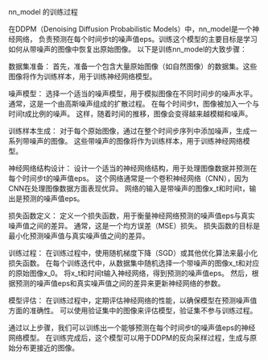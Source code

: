 nn_model 的训练过程

在DDPM（Denoising Diffusion Probabilistic Models）中，nn_model是一个神经网络，
负责预测在每个时间步t的噪声值eps。训练这个模型的主要目标是学习如何从带噪声的图像中恢复出原始图像。
以下是训练nn_model的大致步骤：

数据集准备：
首先，准备一个包含大量原始图像（如自然图像）的数据集。这些图像将作为训练样本，用于训练神经网络模型。

噪声模型：
选择一个适当的噪声模型，用于模拟图像在不同时间步的噪声水平。
通常，这是一个由高斯噪声组成的扩散过程。
在每个时间步t，图像被加入一个与时间t成比例的噪声。
这样，随着时间的推移，图像会变得越来越模糊和噪声。

训练样本生成：
对于每个原始图像，通过在整个时间步序列中添加噪声，生成一系列带噪声的图像。
这些带噪声的图像将作为训练样本，用于训练神经网络模型。

神经网络结构设计：
设计一个适当的神经网络结构，用于处理图像数据并预测在每个时间步t的噪声值eps。
这个网络通常是一个卷积神经网络（CNN），因为CNN在处理图像数据方面表现优异。
网络的输入是带噪声的图像x_t和时间t，输出是预测的噪声值eps。

损失函数定义：
定义一个损失函数，用于衡量神经网络预测的噪声值eps与真实噪声值之间的差异。
通常，这是一个均方误差（MSE）损失。
损失函数的目标是最小化预测噪声值与真实噪声值之间的差异。

训练过程：
在训练过程中，使用随机梯度下降（SGD）或其他优化算法来最小化损失函数。
在每个训练迭代中，从数据集中随机选择一个带噪声的图像x_t和对应的原始图像x_0。
将x_t和时间t输入神经网络，得到预测的噪声值eps。
然后，根据预测的噪声值eps和真实噪声值之间的差异来更新神经网络的参数。

模型评估：
在训练过程中，定期评估神经网络的性能，以确保模型在预测噪声值方面的准确性。
可以使用验证集中的图像来评估模型，验证集不参与训练过程。

通过以上步骤，我们可以训练出一个能够预测在每个时间步t的噪声值eps的神经网络模型。
在训练完成后，这个模型可以用于DDPM的反向采样过程，生成与原始分布更接近的图像。